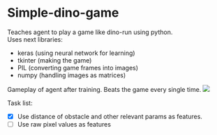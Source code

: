 # Simple-dino-game

Teaches agent to play a game like dino-run using python. <br />
Uses next libraries:
- keras (using neural network for learning)
- tkinter (making the game)
- PIL (converting game frames into images)
- numpy (handling images as matrices)

Gameplay of agent after training. Beats the game every single time.
![](https://i.imgur.com/uwd4nOa.gif)

Task list:
- [x] Use distance of obstacle and other relevant params as features.
- [ ] Use raw pixel values as features
